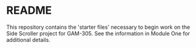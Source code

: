 # README #

This repository contains the 'starter files' necessary to begin work on the Side Scroller project for GAM-305.  See the information in Module One for additional details.